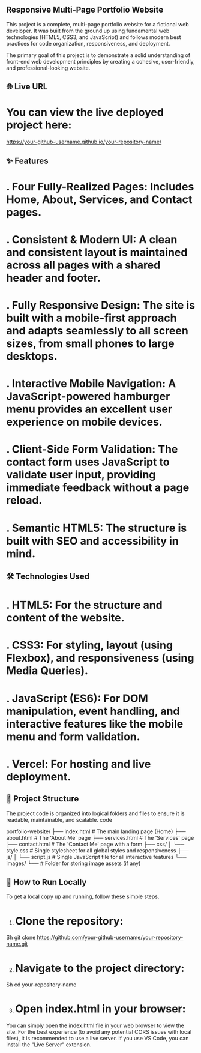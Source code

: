 ## Responsive Multi-Page Portfolio Website

This project is a complete, multi-page portfolio website for a fictional web developer. It was built from the ground up using fundamental web technologies (HTML5, CSS3, and JavaScript) and follows modern best practices for code organization, responsiveness, and deployment.

The primary goal of this project is to demonstrate a solid understanding of front-end web development principles by creating a cohesive, user-friendly, and professional-looking website.
## 🌐 Live URL
# You can view the live deployed project here:
https://your-github-username.github.io/your-repository-name/

## ✨ Features
# . Four Fully-Realized Pages: Includes Home, About, Services, and Contact pages.
# . Consistent & Modern UI: A clean and consistent layout is maintained across all pages with a shared header and footer.
# . Fully Responsive Design: The site is built with a mobile-first approach and adapts seamlessly to all screen sizes, from small phones to large desktops.
# . Interactive Mobile Navigation: A JavaScript-powered hamburger menu provides an excellent user experience on mobile devices.
# . Client-Side Form Validation: The contact form uses JavaScript to validate user input, providing immediate feedback without a page reload.
# . Semantic HTML5: The structure is built with SEO and accessibility in mind.

## 🛠️ Technologies Used
# . HTML5: For the structure and content of the website.
# . CSS3: For styling, layout (using Flexbox), and responsiveness (using Media Queries).
# . JavaScript (ES6): For DOM manipulation, event handling, and interactive features like the mobile menu and form validation.
# . Vercel: For hosting and live deployment.

## 📂 Project Structure
The project code is organized into logical folders and files to ensure it is readable, maintainable, and scalable.
code

portfolio-website/
├── index.html       # The main landing page (Home)
├── about.html       # The 'About Me' page
├── services.html    # The 'Services' page
├── contact.html     # The 'Contact Me' page with a form
├── css/
│   └── style.css    # Single stylesheet for all global styles and responsiveness
├── js/
│   └── script.js    # Single JavaScript file for all interactive features
└── images/
    └──              # Folder for storing image assets (if any)
    
## 🚀 How to Run Locally
To get a local copy up and running, follow these simple steps.

1. # Clone the repository:

Sh
git clone https://github.com/your-github-username/your-repository-name.git

2. # Navigate to the project directory:

Sh
cd your-repository-name

3. # Open index.html in your browser:
You can simply open the index.html file in your web browser to view the site. For the best experience (to avoid any potential CORS issues with local files), it is recommended to use a live server. If you use VS Code, you can install the "Live Server" extension.
